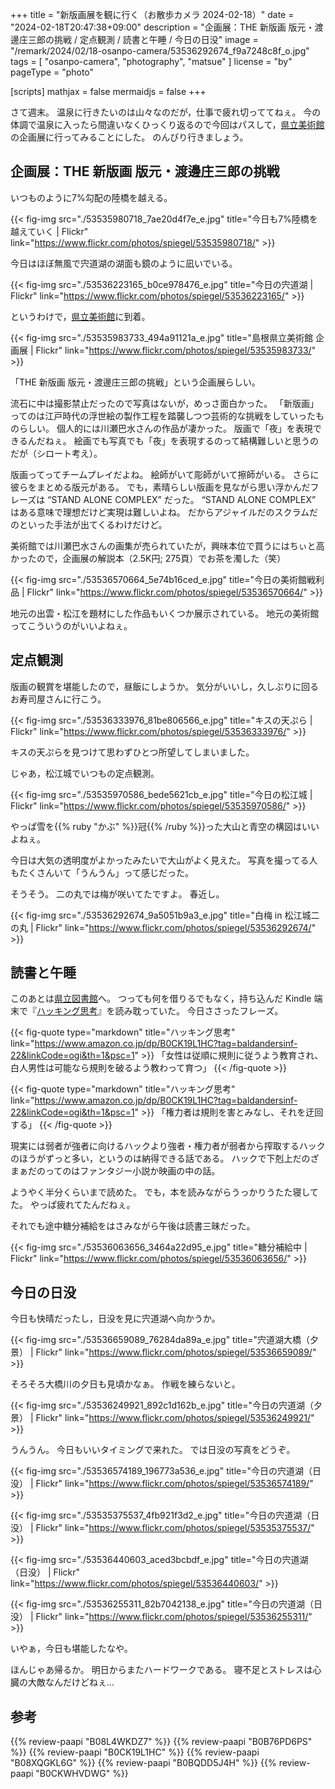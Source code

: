 +++
title = "新版画展を観に行く（お散歩カメラ 2024-02-18）"
date =  "2024-02-18T20:47:38+09:00"
description = "企画展：THE 新版画 版元・渡邊庄三郎の挑戦 / 定点観測 / 読書と午睡 / 今日の日没"
image = "/remark/2024/02/18-osanpo-camera/53536292674_f9a7248c8f_o.jpg"
tags = [ "osanpo-camera", "photography", "matsue" ]
license = "by"
pageType = "photo"

[scripts]
  mathjax = false
  mermaidjs = false
+++

さて週末。
温泉に行きたいのは山々なのだが，仕事で疲れ切っててねぇ。
今の体調で温泉に入ったら間違いなくひっくり返るので今回はパスして，[県立美術館][島根県立美術館]の企画展に行ってみることにした。
のんびり行きましょう。

## 企画展：THE 新版画 版元・渡邊庄三郎の挑戦

いつものように7%勾配の陸橋を越える。

{{< fig-img src="./53535980718_7ae20d4f7e_e.jpg" title="今日も7%陸橋を越えていく | Flickr" link="https://www.flickr.com/photos/spiegel/53535980718/" >}}

今日はほぼ無風で宍道湖の湖面も鏡のように凪いでいる。

{{< fig-img src="./53536223165_b0ce978476_e.jpg" title="今日の宍道湖 | Flickr" link="https://www.flickr.com/photos/spiegel/53536223165/" >}}

というわけで，[県立美術館][島根県立美術館]に到着。

{{< fig-img src="./53535983733_494a91121a_e.jpg" title="島根県立美術館 企画展 | Flickr" link="https://www.flickr.com/photos/spiegel/53535983733/" >}}

「THE 新版画 版元・渡邊庄三郎の挑戦」という企画展らしい。

流石に中は撮影禁止だったので写真はないが，めっさ面白かった。
「新版画」ってのは江戸時代の浮世絵の製作工程を踏襲しつつ芸術的な挑戦をしていったものらしい。
個人的には川瀬巴水さんの作品が凄かった。
版画で「夜」を表現できるんだねぇ。
絵画でも写真でも「夜」を表現するのって結構難しいと思うのだが（シロート考え）。

版画ってってチームプレイだよね。
絵師がいて彫師がいて擦師がいる。
さらに彼らをまとめる版元がある。
でも，素晴らしい版画を見ながら思い浮かんだフレーズは “STAND ALONE COMPLEX” だった。
“STAND ALONE COMPLEX” はある意味で理想だけど実現は難しいよね。
だからアジャイルだのスクラムだのといった手法が出てくるわけだけど。

美術館では川瀬巴水さんの画集が売られていたが，興味本位で買うにはちぃと高かったので，企画展の解説本（2.5K円; 275頁）でお茶を濁した（笑）

{{< fig-img src="./53536570664_5e74b16ced_e.jpg" title="今日の美術館戦利品 | Flickr" link="https://www.flickr.com/photos/spiegel/53536570664/" >}}

地元の出雲・松江を題材にした作品もいくつか展示されている。
地元の美術館ってこういうのがいいよねぇ。

## 定点観測

版画の観賞を堪能したので，昼飯にしようか。
気分がいいし，久しぶりに回るお寿司屋さんに行こう。

{{< fig-img src="./53536333976_81be806566_e.jpg" title="キスの天ぷら | Flickr" link="https://www.flickr.com/photos/spiegel/53536333976/" >}}

キスの天ぷらを見つけて思わずひとつ所望してしまいました。

じゃあ，松江城でいつもの定点観測。

{{< fig-img src="./53535970586_bede5621cb_e.jpg" title="今日の松江城 | Flickr" link="https://www.flickr.com/photos/spiegel/53535970586/" >}}


やっぱ雪を{{% ruby "かぶ" %}}冠{{% /ruby %}}った大山と青空の構図はいいよねぇ。

今日は大気の透明度がよかったみたいで大山がよく見えた。
写真を撮ってる人もたくさんいて「うんうん」って感じだった。

そうそう。
二の丸では梅が咲いてたですよ。
春近し。

{{< fig-img src="./53536292674_9a5051b9a3_e.jpg" title="白梅 in 松江城二の丸 | Flickr" link="https://www.flickr.com/photos/spiegel/53536292674/" >}}

## 読書と午睡

このあとは[県立図書館][島根県立図書館]へ。
つっても何を借りるでもなく，持ち込んだ Kindle 端末で『[ハッキング思考](https://www.amazon.co.jp/dp/B0CK19L1HC?tag=baldandersinf-22&linkCode=ogi&th=1&psc=1 "Amazon.co.jp: ハッキング思考　強者はいかにしてルールを歪めるのか、それを正すにはどうしたらいいのか eBook : ブルース・シュナイアー, 高橋 聡: Kindleストア")』を読み耽っていた。
今日ささったフレーズ。

{{< fig-quote type="markdown" title="ハッキング思考" link="https://www.amazon.co.jp/dp/B0CK19L1HC?tag=baldandersinf-22&linkCode=ogi&th=1&psc=1" >}}
「女性は従順に規則に従うよう教育され、白人男性は可能なら規則を破るよう教わって育つ」
{{< /fig-quote >}}

{{< fig-quote type="markdown" title="ハッキング思考" link="https://www.amazon.co.jp/dp/B0CK19L1HC?tag=baldandersinf-22&linkCode=ogi&th=1&psc=1" >}}
「権力者は規則を害とみなし、それを迂回する」
{{< /fig-quote >}}

現実には弱者が強者に向けるハックより強者・権力者が弱者から搾取するハックのほうがずっと多い，というのは納得できる話である。
ハックで下剋上だのざまぁだのってのはファンタジー小説か映画の中の話。

ようやく半分くらいまで読めた。
でも，本を読みながらうっかりうたた寝してた。
やっぱ疲れてたんだねぇ。

それでも途中糖分補給をはさみながら午後は読書三昧だった。

{{< fig-img src="./53536063656_3464a22d95_e.jpg" title="糖分補給中 | Flickr" link="https://www.flickr.com/photos/spiegel/53536063656/" >}}

## 今日の日没

今日も快晴だったし，日没を見に宍道湖へ向かうか。

{{< fig-img src="./53536659089_76284da89a_e.jpg" title="宍道湖大橋（夕景） | Flickr" link="https://www.flickr.com/photos/spiegel/53536659089/" >}}

そろそろ大橋川の夕日も見頃かなぁ。
作戦を練らないと。

{{< fig-img src="./53536249921_892c1d162b_e.jpg" title="今日の宍道湖（夕景） | Flickr" link="https://www.flickr.com/photos/spiegel/53536249921/" >}}

うんうん。
今日もいいタイミングで来れた。
では日没の写真をどうぞ。

{{< fig-img src="./53536574189_196773a536_e.jpg" title="今日の宍道湖（日没） | Flickr" link="https://www.flickr.com/photos/spiegel/53536574189/" >}}

{{< fig-img src="./53535375537_4fb921f3d2_e.jpg" title="今日の宍道湖（日没） | Flickr" link="https://www.flickr.com/photos/spiegel/53535375537/" >}}

{{< fig-img src="./53536440603_aced3bcbdf_e.jpg" title="今日の宍道湖（日没） | Flickr" link="https://www.flickr.com/photos/spiegel/53536440603/" >}}

{{< fig-img src="./53536255311_82b7042138_e.jpg" title="今日の宍道湖（日没） | Flickr" link="https://www.flickr.com/photos/spiegel/53536255311/" >}}

いやぁ，今日も堪能したなや。

ほんじゃあ帰るか。
明日からまたハードワークである。
寝不足とストレスは心臓の大敵なんだけどねぇ...

[島根県立美術館]: https://www.shimane-art-museum.jp/ "SHIMANE ART MUSEUM | 島根県立美術館"
[島根県立図書館]: https://www.library.pref.shimane.lg.jp/

## 参考

{{% review-paapi "B08L4WKDZ7" %}} <!-- PowerShot ZOOM -->
{{% review-paapi "B0B76PD6PS" %}} <!-- サイクリング・シューズ GIRO Tracker -->
{{% review-paapi "B0CK19L1HC" %}} <!-- ハッキング思考 Kindle 版 -->
{{% review-paapi "B08XQGKL6G" %}} <!-- ぐだふわエブリデー -->
{{% review-paapi "B0BQDD5J4H" %}} <!-- 君と世界の終わりに; 世界の終わりに柴犬と #せかしば -->
{{% review-paapi "B0CKWHVDWG" %}} <!-- 花になって - Be a flower 薬屋のひとりごと -->
